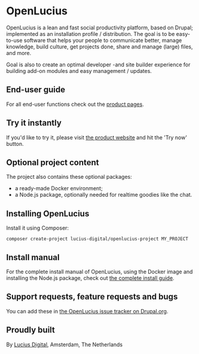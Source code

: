 # OpenLucius
OpenLucius is a lean and fast social productivity platform, based on Drupal; implemented as an installation profile / distribution. The goal is to be easy-to-use software that helps your people to communicate better, manage knowledge, build culture, get projects done, share and manage (large) files, and more.

Goal is also to create an optimal developer -and site builder experience for building add-on modules and easy management / updates.

## End-user guide
For all end-user functions check out the [product pages](https://www.getlucius.com/en/product/groups-channels).

## Try it instantly
If you'd like to try it, please visit [the product website](https://www.getlucius.com) and hit the 'Try now' button.

## Optional project content
The project also contains these optional packages:
- a ready-made Docker environment;
- a Node.js package, optionally needed for realtime goodies like the chat.

## Installing OpenLucius
Install it using Composer:

```
composer create-project lucius-digital/openlucius-project MY_PROJECT
```

## Install manual
For the complete install manual of OpenLucius, using the Docker image and installing the Node.js package, check out [the complete install guide](https://www.getlucius.com/en/product/open-source-install-guide).


## Support requests, feature requests and bugs
You can add these in [the OpenLucius issue tracker on Drupal.org](https://www.drupal.org/project/issues/openlucius).

## Proudly built
 By [Lucius Digital](https://www.lucius.digital/en), Amsterdam, The Netherlands